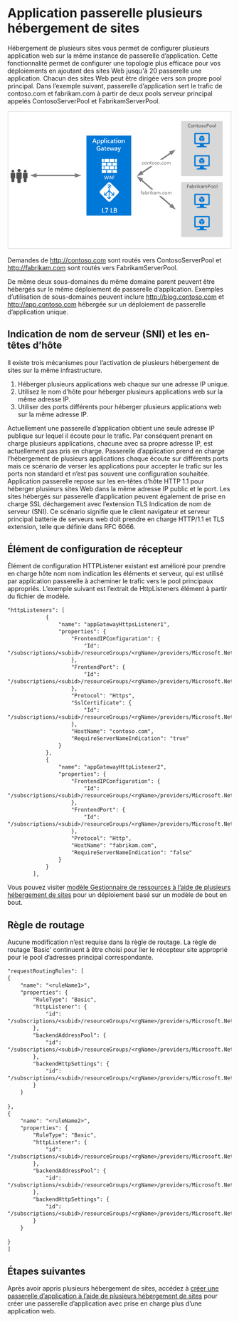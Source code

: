 <properties
   pageTitle="Hébergement de plusieurs sites sur Application passerelle | Microsoft Azure"
   description="Cette page fournit une vue d’ensemble de la prise en charge de plusieurs sites passerelle d’Application."
   documentationCenter="na"
   services="application-gateway"
   authors="amsriva"
   manager="rossort"
   editor="amsriva"/>
<tags
   ms.service="application-gateway"
   ms.devlang="na"
   ms.topic="hero-article"
   ms.tgt_pltfrm="na"
   ms.workload="infrastructure-services"
   ms.date="10/25/2016"
   ms.author="amsriva"/>

# <a name="application-gateway-multiple-site-hosting"></a>Application passerelle plusieurs hébergement de sites

Hébergement de plusieurs sites vous permet de configurer plusieurs application web sur la même instance de passerelle d’application. Cette fonctionnalité permet de configurer une topologie plus efficace pour vos déploiements en ajoutant des sites Web jusqu'à 20 passerelle une application. Chacun des sites Web peut être dirigée vers son propre pool principal. Dans l’exemple suivant, passerelle d’application sert le trafic de contoso.com et fabrikam.com à partir de deux pools serveur principal appelés ContosoServerPool et FabrikamServerPool.

![imageURLroute](./media/application-gateway-multi-site-overview/multisite.png)

Demandes de http://contoso.com sont routés vers ContosoServerPool et http://fabrikam.com sont routés vers FabrikamServerPool.

De même deux sous-domaines du même domaine parent peuvent être hébergés sur le même déploiement de passerelle d’application. Exemples d’utilisation de sous-domaines peuvent inclure http://blog.contoso.com et http://app.contoso.com hébergée sur un déploiement de passerelle d’application unique.

## <a name="host-headers-and-server-name-indication-sni"></a>Indication de nom de serveur (SNI) et les en-têtes d’hôte

Il existe trois mécanismes pour l’activation de plusieurs hébergement de sites sur la même infrastructure.

1. Héberger plusieurs applications web chaque sur une adresse IP unique.
2. Utilisez le nom d’hôte pour héberger plusieurs applications web sur la même adresse IP.
3. Utiliser des ports différents pour héberger plusieurs applications web sur la même adresse IP.

Actuellement une passerelle d’application obtient une seule adresse IP publique sur lequel il écoute pour le trafic. Par conséquent prenant en charge plusieurs applications, chacune avec sa propre adresse IP, est actuellement pas pris en charge. Passerelle d’application prend en charge l’hébergement de plusieurs applications chaque écoute sur différents ports mais ce scénario de verser les applications pour accepter le trafic sur les ports non standard et n’est pas souvent une configuration souhaitée. Application passerelle repose sur les en-têtes d’hôte HTTP 1.1 pour héberger plusieurs sites Web dans la même adresse IP public et le port. Les sites hébergés sur passerelle d’application peuvent également de prise en charge SSL déchargement avec l’extension TLS Indication de nom de serveur (SNI). Ce scénario signifie que le client navigateur et serveur principal batterie de serveurs web doit prendre en charge HTTP/1.1 et TLS extension, telle que définie dans RFC 6066.

## <a name="listener-configuration-element"></a>Élément de configuration de récepteur

Élément de configuration HTTPListener existant est amélioré pour prendre en charge hôte nom nom indication les éléments et serveur, qui est utilisé par application passerelle à acheminer le trafic vers le pool principaux appropriés. L’exemple suivant est l’extrait de HttpListeners élément à partir du fichier de modèle.

    "httpListeners": [
                {
                    "name": "appGatewayHttpsListener1",
                    "properties": {
                        "FrontendIPConfiguration": {
                            "Id": "/subscriptions/<subid>/resourceGroups/<rgName>/providers/Microsoft.Network/applicationGateways/applicationGateway1/frontendIPConfigurations/DefaultFrontendPublicIP"
                        },
                        "FrontendPort": {
                            "Id": "/subscriptions/<subid>/resourceGroups/<rgName>/providers/Microsoft.Network/applicationGateways/applicationGateway1/frontendPorts/appGatewayFrontendPort443'"
                        },
                        "Protocol": "Https",
                        "SslCertificate": {
                            "Id": "/subscriptions/<subid>/resourceGroups/<rgName>/providers/Microsoft.Network/applicationGateways/applicationGateway1/sslCertificates/appGatewaySslCert1'"
                        },
                        "HostName": "contoso.com",
                        "RequireServerNameIndication": "true"
                    }
                },
                {
                    "name": "appGatewayHttpListener2",
                    "properties": {
                        "FrontendIPConfiguration": {
                            "Id": "/subscriptions/<subid>/resourceGroups/<rgName>/providers/Microsoft.Network/applicationGateways/applicationGateway1/frontendIPConfigurations/appGatewayFrontendIP'"
                        },
                        "FrontendPort": {
                            "Id": "/subscriptions/<subid>/resourceGroups/<rgName>/providers/Microsoft.Network/applicationGateways/applicationGateway1/frontendPorts/appGatewayFrontendPort80'"
                        },
                        "Protocol": "Http",
                        "HostName": "fabrikam.com",
                        "RequireServerNameIndication": "false"
                    }
                }
            ],




Vous pouvez visiter [modèle Gestionnaire de ressources à l’aide de plusieurs hébergement de sites](https://github.com/Azure/azure-quickstart-templates/blob/master/201-application-gateway-multihosting) pour un déploiement basé sur un modèle de bout en bout.

## <a name="routing-rule"></a>Règle de routage

Aucune modification n’est requise dans la règle de routage. La règle de routage 'Basic' continuent à être choisi pour lier le récepteur site approprié pour le pool d’adresses principal correspondante.

    "requestRoutingRules": [
    {
        "name": "<ruleName1>",
        "properties": {
            "RuleType": "Basic",
            "httpListener": {
                "id": "/subscriptions/<subid>/resourceGroups/<rgName>/providers/Microsoft.Network/applicationGateways/applicationGateway1/httpListeners/appGatewayHttpsListener1')]"
            },
            "backendAddressPool": {
                "id": "/subscriptions/<subid>/resourceGroups/<rgName>/providers/Microsoft.Network/applicationGateways/applicationGateway1/backendAddressPools/ContosoServerPool')]"
            },
            "backendHttpSettings": {
                "id": "/subscriptions/<subid>/resourceGroups/<rgName>/providers/Microsoft.Network/applicationGateways/applicationGateway1/backendHttpSettingsCollection/appGatewayBackendHttpSettings')]"
            }
        }

    },
    {
        "name": "<ruleName2>",
        "properties": {
            "RuleType": "Basic",
            "httpListener": {
                "id": "/subscriptions/<subid>/resourceGroups/<rgName>/providers/Microsoft.Network/applicationGateways/applicationGateway1/httpListeners/appGatewayHttpListener2')]"
            },
            "backendAddressPool": {
                "id": "/subscriptions/<subid>/resourceGroups/<rgName>/providers/Microsoft.Network/applicationGateways/applicationGateway1/backendAddressPools/FabrikamServerPool')]"
            },
            "backendHttpSettings": {
                "id": "/subscriptions/<subid>/resourceGroups/<rgName>/providers/Microsoft.Network/applicationGateways/applicationGateway1/backendHttpSettingsCollection/appGatewayBackendHttpSettings')]"
            }
        }

    }
    ]

## <a name="next-steps"></a>Étapes suivantes

Après avoir appris plusieurs hébergement de sites, accédez à [créer une passerelle d’application à l’aide de plusieurs hébergement de sites](application-gateway-create-multisite-azureresourcemanager-powershell.md) pour créer une passerelle d’application avec prise en charge plus d’une application web.
